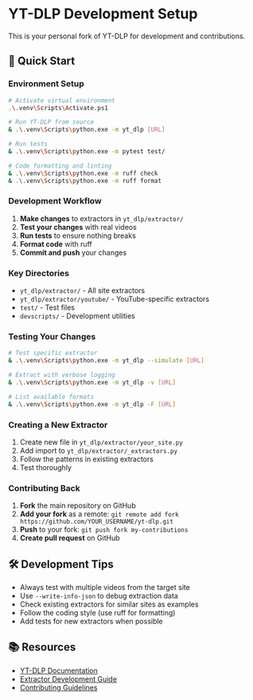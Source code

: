 # YT-DLP Development Setup

This is your personal fork of YT-DLP for development and contributions.

## 🚀 Quick Start

### Environment Setup
```bash
# Activate virtual environment
.\.venv\Scripts\Activate.ps1

# Run YT-DLP from source
& .\.venv\Scripts\python.exe -m yt_dlp [URL]

# Run tests
& .\.venv\Scripts\python.exe -m pytest test/

# Code formatting and linting
& .\.venv\Scripts\python.exe -m ruff check
& .\.venv\Scripts\python.exe -m ruff format
```

### Development Workflow

1. **Make changes** to extractors in `yt_dlp/extractor/`
2. **Test your changes** with real videos
3. **Run tests** to ensure nothing breaks
4. **Format code** with ruff
5. **Commit and push** your changes

### Key Directories

- `yt_dlp/extractor/` - All site extractors
- `yt_dlp/extractor/youtube/` - YouTube-specific extractors
- `test/` - Test files
- `devscripts/` - Development utilities

### Testing Your Changes

```bash
# Test specific extractor
& .\.venv\Scripts\python.exe -m yt_dlp --simulate [URL]

# Extract with verbose logging
& .\.venv\Scripts\python.exe -m yt_dlp -v [URL]

# List available formats
& .\.venv\Scripts\python.exe -m yt_dlp -F [URL]
```

### Creating a New Extractor

1. Create new file in `yt_dlp/extractor/your_site.py`
2. Add import to `yt_dlp/extractor/_extractors.py`
3. Follow the patterns in existing extractors
4. Test thoroughly

### Contributing Back

1. **Fork** the main repository on GitHub
2. **Add your fork** as a remote: `git remote add fork https://github.com/YOUR_USERNAME/yt-dlp.git`
3. **Push** to your fork: `git push fork my-contributions`
4. **Create pull request** on GitHub

## 🛠️ Development Tips

- Always test with multiple videos from the target site
- Use `--write-info-json` to debug extraction data
- Check existing extractors for similar sites as examples
- Follow the coding style (use ruff for formatting)
- Add tests for new extractors when possible

## 📚 Resources

- [YT-DLP Documentation](https://github.com/yt-dlp/yt-dlp)
- [Extractor Development Guide](https://github.com/yt-dlp/yt-dlp/blob/master/yt_dlp/extractor/common.py)
- [Contributing Guidelines](https://github.com/yt-dlp/yt-dlp/blob/master/CONTRIBUTING.md)